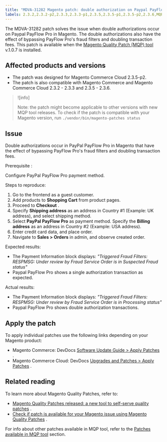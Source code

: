 ```yaml
---
title: "MDVA-31282 Magento patch: double authorization on Paypal PayFlow Pro"
labels: 2.3.2,2.3.2-p2,2.3.3,2.3.3-p1,2.3.5,2.3.5-p1,2.3.5-p2,2.3.6,MQP 1.0.7,MQP patches,Magento Commerce,Magento Commerce Cloud,PayFlow Pro,double authorization,fraud filter,support tools
---
```


The MDVA-31282 patch solves the issue when double authorizations occur on Paypal PayFlow Pro in Magento. The double authorizations also have the effect of bypassing PayFlow Pro's fraud filters and doubling transaction fees. This patch is available when the [Magento Quality Patch (MQP) tool](https://devdocs.magento.com/guides/v2.4/comp-mgr/patching.html#mqp) v.1.0.7 is installed.

## Affected products and versions

* The patch was designed for Magento Commerce Cloud 2.3.5-p2.
* The patch is also compatible with Magento Commerce and Magento Commerce Cloud 2.3.2 - 2.3.3 and 2.3.5 - 2.3.6.

>![info]
>
>Note: the patch might become applicable to other versions with new MQP tool releases. To check if the patch is compatible with your Magento version, run `./vendor/bin/magento-patches
    status` 

## Issue

Double authorizations occur in PayPal PayFlow Pro in Magento that have the effect of bypassing PayFlow Pro's fraud filters and doubling transaction fees.

 <span class="wysiwyg-underline">Prerequisite</span> :

Configure PayPal PayFlow Pro payment method.

 <span class="wysiwyg-underline">Steps to reproduce:</span> 

1. Go to the frontend as a guest customer.
1. Add products to **Shopping Cart** from product pages.
1. Proceed to **Checkout** .
1. Specify **Shipping address** as an address in Country \#1 (Example: UK address), and select shipping method.
1. Select **PayPal PayFlow Pro** as payment method. Specify the **Billing address** as an address in Country \#2 (Example: USA address).
1. Enter credit card data, and place order.
1. Navigate to **Sales > Orders** in admin, and observe created order.

 <span class="wysiwyg-underline">Expected results:</span> 

* The Payment Information block displays: *"Triggered Fraud Filters: RESPMSG: Under review by Fraud Service*  *Order is in Suspected Fraud status"* 
* Paypal PayFlow Pro shows a single authorization transaction as expected.

 <span class="wysiwyg-underline">Actual results:</span> 

* The Payment Information block displays: *"Triggered Fraud Filters: RESPMSG: Under review by Fraud Service*  *Order is in Processing status"* 
* Paypal PayFlow Pro shows double authorization transactions.

## Apply the patch

To apply individual patches use the following links depending on your Magento product:

* Magento Commerce: DevDocs [Software Update Guide > Apply Patches](https://devdocs.magento.com/guides/v2.4/comp-mgr/patching.html) .
* Magento Commerce Cloud: DevDocs [Upgrades and Patches > Apply Patches](https://devdocs.magento.com/cloud/project/project-patch.html) .

## Related reading

To learn more about Magento Quality Patches, refer to:

* [Magento Quality Patches released: a new tool to self-serve quality patches](https://support.magento.com/hc/en-us/articles/360047139492) .
* [Check if patch is available for your Magento issue using Magento Quality Patches](https://support.magento.com/hc/en-us/articles/360047125252) .

For info about other patches available in MQP tool, refer to the [Patches available in MQP tool](https://support.magento.com/hc/en-us/sections/360010506631-Patches-available-in-MQP-tool-) section.